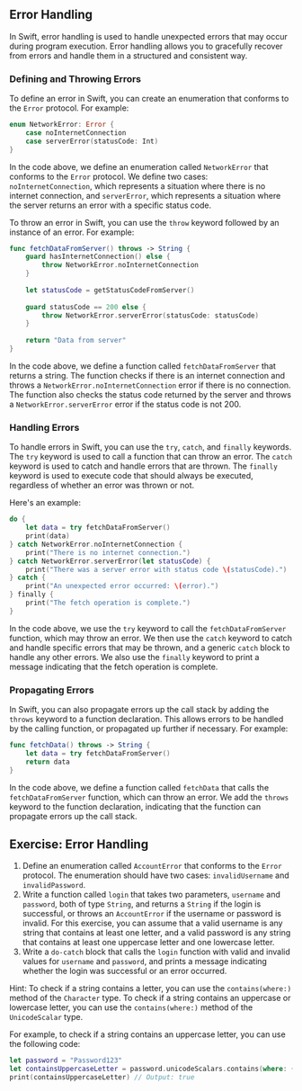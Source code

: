 ## Error Handling

In Swift, error handling is used to handle unexpected errors that may occur during program execution. Error handling allows you to gracefully recover from errors and handle them in a structured and consistent way.

### Defining and Throwing Errors

To define an error in Swift, you can create an enumeration that conforms to the `Error` protocol. For example:

```swift
enum NetworkError: Error {
    case noInternetConnection
    case serverError(statusCode: Int)
}
```

In the code above, we define an enumeration called `NetworkError` that conforms to the `Error` protocol. We define two cases: `noInternetConnection`, which represents a situation where there is no internet connection, and `serverError`, which represents a situation where the server returns an error with a specific status code.

To throw an error in Swift, you can use the `throw` keyword followed by an instance of an error. For example:

```swift
func fetchDataFromServer() throws -> String {
    guard hasInternetConnection() else {
        throw NetworkError.noInternetConnection
    }
    
    let statusCode = getStatusCodeFromServer()
    
    guard statusCode == 200 else {
        throw NetworkError.serverError(statusCode: statusCode)
    }
    
    return "Data from server"
}
```

In the code above, we define a function called `fetchDataFromServer` that returns a string. The function checks if there is an internet connection and throws a `NetworkError.noInternetConnection` error if there is no connection. The function also checks the status code returned by the server and throws a `NetworkError.serverError` error if the status code is not 200.

### Handling Errors

To handle errors in Swift, you can use the `try`, `catch`, and `finally` keywords. The `try` keyword is used to call a function that can throw an error. The `catch` keyword is used to catch and handle errors that are thrown. The `finally` keyword is used to execute code that should always be executed, regardless of whether an error was thrown or not.

Here's an example:

```swift
do {
    let data = try fetchDataFromServer()
    print(data)
} catch NetworkError.noInternetConnection {
    print("There is no internet connection.")
} catch NetworkError.serverError(let statusCode) {
    print("There was a server error with status code \(statusCode).")
} catch {
    print("An unexpected error occurred: \(error).")
} finally {
    print("The fetch operation is complete.")
}
```

In the code above, we use the `try` keyword to call the `fetchDataFromServer` function, which may throw an error. We then use the `catch` keyword to catch and handle specific errors that may be thrown, and a generic `catch` block to handle any other errors. We also use the `finally` keyword to print a message indicating that the fetch operation is complete.

### Propagating Errors

In Swift, you can also propagate errors up the call stack by adding the `throws` keyword to a function declaration. This allows errors to be handled by the calling function, or propagated up further if necessary. For example:

```swift
func fetchData() throws -> String {
    let data = try fetchDataFromServer()
    return data
}
```

In the code above, we define a function called `fetchData` that calls the `fetchDataFromServer` function, which can throw an error. We add the `throws` keyword to the function declaration, indicating that the function can propagate errors up the call stack.




## Exercise: Error Handling

1. Define an enumeration called `AccountError` that conforms to the `Error` protocol. The enumeration should have two cases: `invalidUsername` and `invalidPassword`.
2. Write a function called `login` that takes two parameters, `username` and `password`, both of type `String`, and returns a `String` if the login is successful, or throws an `AccountError` if the username or password is invalid. For this exercise, you can assume that a valid username is any string that contains at least one letter, and a valid password is any string that contains at least one uppercase letter and one lowercase letter.
3. Write a `do-catch` block that calls the `login` function with valid and invalid values for `username` and `password`, and prints a message indicating whether the login was successful or an error occurred.

Hint: To check if a string contains a letter, you can use the `contains(where:)` method of the `Character` type. To check if a string contains an uppercase or lowercase letter, you can use the `contains(where:)` method of the `UnicodeScalar` type.

For example, to check if a string contains an uppercase letter, you can use the following code:

```swift
let password = "Password123"
let containsUppercaseLetter = password.unicodeScalars.contains(where: { CharacterSet.uppercaseLetters.contains($0) })
print(containsUppercaseLetter) // Output: true
```
